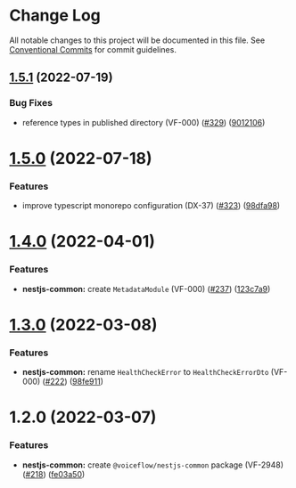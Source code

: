 # Change Log

All notable changes to this project will be documented in this file.
See [Conventional Commits](https://conventionalcommits.org) for commit guidelines.

## [1.5.1](https://github.com/voiceflow/libs/compare/@voiceflow/nestjs-common@1.5.0...@voiceflow/nestjs-common@1.5.1) (2022-07-19)


### Bug Fixes

* reference types in published directory (VF-000) ([#329](https://github.com/voiceflow/libs/issues/329)) ([9012106](https://github.com/voiceflow/libs/commit/9012106d697d26a9878ba427df56b07fa05c7e60))





# [1.5.0](https://github.com/voiceflow/libs/compare/@voiceflow/nestjs-common@1.4.0...@voiceflow/nestjs-common@1.5.0) (2022-07-18)


### Features

* improve typescript monorepo configuration (DX-37) ([#323](https://github.com/voiceflow/libs/issues/323)) ([98dfa98](https://github.com/voiceflow/libs/commit/98dfa98cf64f1dc7705cbc94a3a5dd3c3e825900))





# [1.4.0](https://github.com/voiceflow/libs/compare/@voiceflow/nestjs-common@1.3.0...@voiceflow/nestjs-common@1.4.0) (2022-04-01)


### Features

* **nestjs-common:** create `MetadataModule` (VF-000) ([#237](https://github.com/voiceflow/libs/issues/237)) ([123c7a9](https://github.com/voiceflow/libs/commit/123c7a9c573e4e6d4229cf596ea74b5a1c010586))





# [1.3.0](https://github.com/voiceflow/libs/compare/@voiceflow/nestjs-common@1.2.0...@voiceflow/nestjs-common@1.3.0) (2022-03-08)


### Features

* **nestjs-common:** rename `HealthCheckError` to `HealthCheckErrorDto` (VF-000) ([#222](https://github.com/voiceflow/libs/issues/222)) ([98fe911](https://github.com/voiceflow/libs/commit/98fe911be933143589953e57d69dbd78b40dc438))





# 1.2.0 (2022-03-07)


### Features

* **nestjs-common:** create `@voiceflow/nestjs-common` package (VF-2948) ([#218](https://github.com/voiceflow/libs/issues/218)) ([fe03a50](https://github.com/voiceflow/libs/commit/fe03a50411714d0fba03a2f1fb9e1ec86912fdd0))
